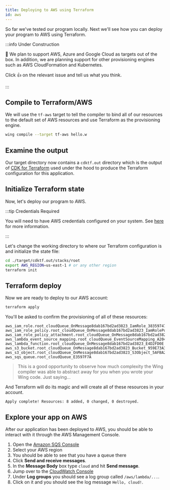 ```yaml
---
title: Deploying to AWS using Terraform
id: aws
---
```


So far we've tested our program locally. Next we'll see how you can deploy your
program to AWS using Terraform.

:::info Under Construction

:construction: We plan to support AWS, Azure and Google Cloud as targets out of
the box. In addition, we are planning support for other provisioning engines
such as AWS CloudFormation and Kubernetes.

Click :thumbsup: on the relevant issue and tell us what you think.

:::

## Compile to Terraform/AWS

We will use the `tf-aws` target to tell the compiler to bind all of our resources
to the default set of AWS resources and use Terraform as the provisioning engine.

```sh
wing compile --target tf-aws hello.w
```

## Examine the output

Our target directory now contains a `cdktf.out` directory which is the output of
[CDK for Terraform](https://developer.hashicorp.com/terraform/cdktf) used under
the hood to produce the Terraform configuration for this application.

## Initialize Terraform state

Now, let's deploy our program to AWS.

:::tip Credentials Required

You will need to have AWS credentials configured on your system. See
[here](https://docs.aws.amazon.com/cli/latest/userguide/cli-configure-files.html)
for more information.

:::

Let's change the working directory to where our Terraform configuration is and
initialize the state file:

```sh
cd ./target/cdktf.out/stacks/root
export AWS_REGION=us-east-1 # or any other region
terraform init
```

## Terraform deploy

Now we are ready to deploy to our AWS account:

```sh
terraform apply
```

You'll be asked to confirm the provisioning of all of these resources:

```
aws_iam_role.root_cloudQueue_OnMessage8dab167bd2ad3823_IamRole_38359747
aws_iam_role_policy.root_cloudQueue_OnMessage8dab167bd2ad3823_IamRolePolicy_0AA20BF4
aws_iam_role_policy_attachment.root_cloudQueue_OnMessage8dab167bd2ad3823_IamRolePolicyAttachment_10455DDB
aws_lambda_event_source_mapping.root_cloudQueue_EventSourceMapping_A2041279
aws_lambda_function.root_cloudQueue_OnMessage8dab167bd2ad3823_E4D2FD0E
aws_s3_bucket.root_cloudQueue_OnMessage8dab167bd2ad3823_Bucket_959E73A3
aws_s3_object.root_cloudQueue_OnMessage8dab167bd2ad3823_S3Object_5AFBA228
aws_sqs_queue.root_cloudQueue_E3597F7A
```

> This is a good opportunity to observe how much complexity the Wing compiler
> was able to abstract away for you when you wrote your Wing code. Just
> saying...

And Terraform will do its magic and will create all of these resources in your
account.

```
Apply complete! Resources: 8 added, 0 changed, 0 destroyed.
```

## Explore your app on AWS

After our application has been deployed to AWS, you should be able to interact with it
through the AWS Management Console.

1. Open the [Amazon SQS Console](https://console.aws.amazon.com/sqs)
2. Select your AWS region
3. You should be able to see that you have a queue there
4. Click **Send and receive messages**.
5. In the **Message Body** box type `cloud` and hit **Send message**.
6. Jump over to the [CloudWatch Console](https://console.aws.amazon.com/cloudwatch) 
7. Under **Log groups** you should see a log group called `/aws/lambda/...`. 
8. Click on it and you should see the log message `Hello, cloud!`.

